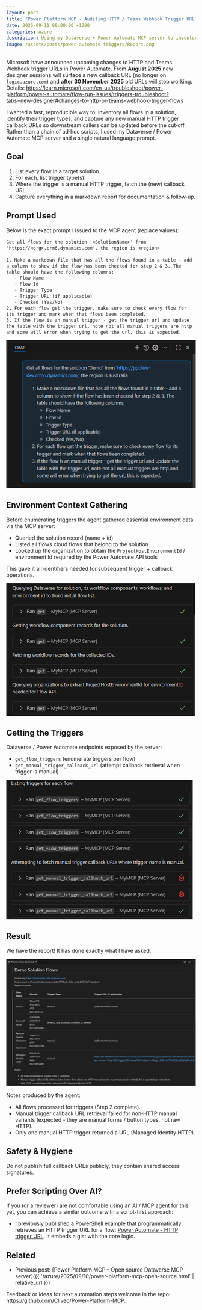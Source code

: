```yaml
---
layout: post
title: "Power Platform MCP - Auditing HTTP / Teams Webhook Trigger URL Changes"
date: 2025-09-11 09:00:00 +1200
categories: Azure
description: Using my Dataverse + Power Automate MCP server to inventory flows, inspect triggers, and capture new HTTP callback URLs ahead of Microsoft’s 2025 retirement of logic.azure.com trigger endpoints.
image: /assets/posts/power-automate-triggers/Report.png
---
```


Microsoft have announced upcoming changes to HTTP and Teams Webhook trigger URLs in Power Automate. From **August 2025** new designer sessions will surface a new callback URL (no longer on `logic.azure.com`) and **after 30 November 2025** old URLs will stop working. Details: <https://learn.microsoft.com/en-us/troubleshoot/power-platform/power-automate/flow-run-issues/triggers-troubleshoot?tabs=new-designer#changes-to-http-or-teams-webhook-trigger-flows>

I wanted a fast, reproducible way to: inventory all flows in a solution, identify their trigger types, and capture any new manual HTTP trigger callback URLs so downstream callers can be updated before the cut‑off. Rather than a chain of ad‑hoc scripts, I used my Dataverse / Power Automate MCP server and a single natural language prompt.

## Goal

1. List every flow in a target solution.
2. For each, list trigger type(s).
3. Where the trigger is a manual HTTP trigger, fetch the (new) callback URL.
4. Capture everything in a markdown report for documentation & follow‑up.

## Prompt Used

Below is the exact prompt I issued to the MCP agent (replace values):

```
Get all flows for the solution '<SolutionName>' from 'https://<org>.crm6.dynamics.com', the region is <region>

1. Make a markdown file that has all the flows found in a table - add a column to show if the flow has been checked for step 2 & 3. The table should have the following columns:
   - Flow Name
   - Flow Id
   - Trigger Type
   - Trigger URL (if applicable)
   - Checked (Yes/No)
2. For each flow get the trigger, make sure to check every flow for its trigger and mark when that flows been completed.
3. If the flow is an manual trigger - get the trigger url and update the table with the trigger url, note not all manual triggers are http and some will error when trying to get the url, this is expected.
```

![Prompt issued to the MCP agent](/assets/posts/power-automate-triggers/Prompt.png)

## Environment Context Gathering

Before enumerating triggers the agent gathered essential environment data via the MCP server:

- Queried the solution record (name + id)
- Listed all flows cloud flows that belong to the solution
- Looked up the organization to obtain the `ProjectHostEnvironmentId` / environment Id required by the Power Automate API tools

This gave it all identifiers needed for subsequent trigger + callback operations.

![Agent context querying solution and flows](/assets/posts/power-automate-triggers/Context.png)

## Getting the Triggers

Dataverse / Power Automate endpoints exposed by the server:

- `get_flow_triggers` (enumerate triggers per flow)
- `get_manual_trigger_callback_url` (attempt callback retrieval when trigger is manual)

![Triggers listed for each flow](/assets/posts/power-automate-triggers/Triggers.png)

## Result

We have the report! It has done exactly what I have asked. 

![Generated markdown report preview](/assets/posts/power-automate-triggers/Report.png)

Notes produced by the agent:

- All flows processed for triggers (Step 2 complete).
- Manual trigger callback URL retrieval failed for non‑HTTP manual variants (expected - they are manual forms / button types, not raw HTTP).
- Only one manual HTTP trigger returned a URL (Managed Identity HTTP).

## Safety & Hygiene

Do not publish full callback URLs publicly, they contain shared access signatures.

## Prefer Scripting Over AI?

If you (or a reviewer) are not comfortable using an AI / MCP agent for this yet, you can achieve a similar outcome with a script-first approach:

- I previously published a PowerShell example that programmatically retrieves an HTTP trigger URL for a flow: [Power Automate - HTTP trigger URL](/azure/2025/01/21/power-automate-http-url.html). It embeds a gist with the core logic.

## Related

- Previous post: [Power Platform MCP – Open source Dataverse MCP server]({{ '/azure/2025/09/10/power-platform-mcp-open-source.html' | relative_url }})


Feedback or ideas for next automation steps welcome in the repo: <https://github.com/Cliveo/Power-Platform-MCP>.
